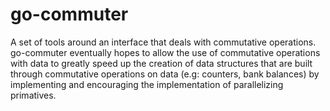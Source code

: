 # go-commuter

A set of tools around an interface that deals with commutative operations. go-commuter eventually hopes to allow the use of commutative operations with data to greatly speed up the creation of data structures that are built through commutative operations on data (e.g: counters, bank balances) by implementing and encouraging the implementation of parallelizing primatives.
